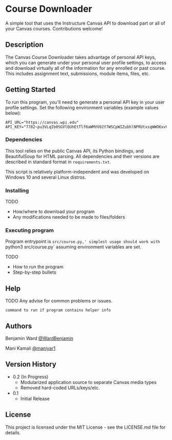 # Course Downloader

A simple tool that uses the Instructure Canvas API to download part or all of your Canvas courses. Contributions welcome!

## Description

The Canvas Course Downloader takes advantage of personal API keys, which you can generate under your personal user 
profile settings, to access and download virtually all of the information for any enrolled or past course. This includes
assignment text, submissions, module items, files, etc.

## Getting Started

To run this program, you'll need to generate a personal API key in your user profile settings. Set the following 
environment variables (example values below):

```
API_URL="https://canvas.wpi.edu"
API_KEY="7782~pu3VLqIb0SGVlQUhEtTlf0aWMVV02Y7WSCpWIZubhlNPRUtxsqWWOKxvVAuWICNh"
```

### Dependencies

This tool relies on the public Canvas API, its Python bindings, and BeautifulSoup for HTML parsing. All dependencies and
their versions are described in standard format in `requirements.txt`.

This script is relatively platform-independent and was developed on Windows 10 and several Linux distros.

### Installing

TODO
* How/where to download your program
* Any modifications needed to be made to files/folders

### Executing program

Program entrypoint is `src/course.py,' simplest usage should work with `python3 src/course.py` assuming environment variables are set.

TODO
* How to run the program
* Step-by-step bullets

## Help

TODO
Any advise for common problems or issues.
```
command to run if program contains helper info
```

## Authors

Benjamin Ward [@WardBenjamin](https://twitter.com/bwarddev)

Mani Kamali [@maniyar1](https://github.com/maniyar1)

## Version History

* 0.2 (In Progress)
    * Modularized application source to separate Canvas media types
    * Removed hard-coded URLs/keys/etc.
* 0.1
    * Initial Release

## License

This project is licensed under the MIT License - see the LICENSE.md file for details.
